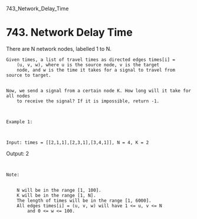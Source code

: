 743_Network_Delay_Time
# 743. Network Delay Time

There are N network nodes, labelled 1 to N.

    Given times, a list of travel times as directed edges times[i] =
        (u, v, w), where u is the source node, v is the target
        node, and w is the time it takes for a signal to travel from source to target.
    

    Now, we send a signal from a certain node K. How long will it take for all nodes
        to receive the signal? If it is impossible, return -1.

     

    Example 1:

    

    Input: times = [[2,1,1],[2,3,1],[3,4,1]], N = 4, K = 2
Output: 2

     

    Note:

    
        N will be in the range [1, 100].
        K will be in the range [1, N].
        The length of times will be in the range [1, 6000].
        All edges times[i] = (u, v, w) will have 1 <= u, v <= N
            and 0 <= w <= 100.
